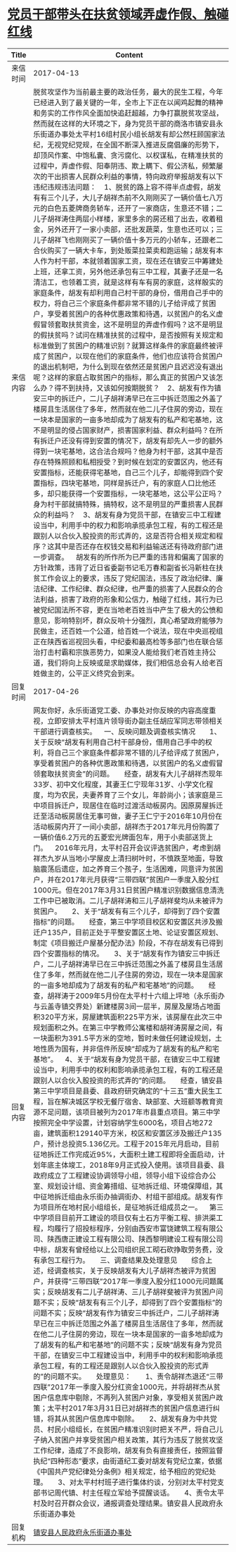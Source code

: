 # <a href="http://www.shangluo.gov.cn/zmhd/ldxxxx.jsp?urltype=leadermail.LeaderMailContentUrl&wbtreeid=1112&leadermailid=4091">党员干部带头在扶贫领域弄虚作假、触碰红线</a>
| Title |                                                                                                                                                                                                                                                                                                                                                                                                                                                                                                                                                                                                                                                                                                                                                                                                                                                                                                                                                                                                                                                                                              Content                                                                                                                                                                                                                                                                                                                                                                                                                                                                                                                                                                                                                                                                                                                                                                                                                                                                                                                                                                                                                                                                                              |
|:-----:|---------------------------------------------------------------------------------------------------------------------------------------------------------------------------------------------------------------------------------------------------------------------------------------------------------------------------------------------------------------------------------------------------------------------------------------------------------------------------------------------------------------------------------------------------------------------------------------------------------------------------------------------------------------------------------------------------------------------------------------------------------------------------------------------------------------------------------------------------------------------------------------------------------------------------------------------------------------------------------------------------------------------------------------------------------------------------------------------------------------------------------------------------------------------------------------------------------------------------------------------------------------------------------------------------------------------------------------------------------------------------------------------------------------------------------------------------------------------------------------------------------------------------------------------------------------------------------------------------------------------------------------------------------------------------------------------------------------------------------------------------------------------------------------------------------------------------------------------------------------------------------------------------------------------------------------------------------------------------------------------------------------------------------------------------------------------------------------------------------------------------------------------------------------------------------------------------|
| 来信时间  | 2017-04-13                                                                                                                                                                                                                                                                                                                                                                                                                                                                                                                                                                                                                                                                                                                                                                                                                                                                                                                                                                                                                                                                                                                                                                                                                                                                                                                                                                                                                                                                                                                                                                                                                                                                                                                                                                                                                                                                                                                                                                                                                                                                                                                                                                                        |
| 来信内容  | 脱贫攻坚作为当前最主要的政治任务，最大的民生工程，今年已经进入到了最关键的一年，全市上下正在以闻鸡起舞的精神和务实的工作作风全面加快追赶超越，力争打赢脱贫攻坚战，然而就在这样的大环境之下，身为党员干部的商洛市镇安县永乐街道办事处太平村16组村民小组长胡发有却公然枉顾国家法纪，无视党纪党规，在全国不断深入推进反腐倡廉的形势下，却顶风作案、中饱私囊、贪污腐化、以权谋私，在精准扶贫的过程中，弄虚作假、阳奉阴违、欺上瞒下、假公济私，频繁屡次的干出损害人民群众利益的事情，特向政府举报胡发有以下违纪违规违法问题：    1、脱贫的路上容不得半点虚假，胡发有有三个儿子，大儿子胡祥杰前不久刚刚买了一辆价值七八万元的白色五菱牌商务轿车，还开了一家商店，生意还不错；二儿子胡祥涛住两层小样楼，家里多余的房还租了出去，收着租金，另外还开了一家小卖部，还批发蔬菜，生意也还可以；三儿子胡祥飞也刚刚买了一辆价值十多万元的小轿车，还跟老二合伙购买了一辆大卡车，到处贩菜拉菜卖和跑运输；胡发有本人作为村干部，本就领着国家工资，现在还在镇安三中筹建处上班，还拿工资，另外他还承包有三中工程，其妻子还是一名清洁工，也领着工资，就是这样有车有房的家庭，这样殷实的家庭条件，胡发有却利用自己村干部的身份，借用自己手中的权力，将自己三个家庭条件都非常不错的儿子给评成了贫困户，享受着贫困户的各种优惠政策和待遇，以贫困户的名义虚假冒领套取扶贫资金，这不是明显的弄虚作假吗？这不是明显的假扶贫吗？试问在精准扶贫的过程中，是否按照有关规定和标准做到了贫困户的精准识别？就算这样条件的家庭最终被评成了贫困户，以现在他们的家庭条件，他们也应该符合贫困户的退出机制吧，为什么到现在依然还是贫困户且迟迟没有退出呢？这样的家庭占取贫困户的指标，那么真正的贫困户又该怎么办？得不到扶持，又该如何按期脱贫？    2、胡发有作为镇安三中的拆迁户，二儿子胡祥涛早已在三中拆迁范围之外盖了楼房且生活居住了多年，然而就在他二儿子住房的旁边，现在一块本是国家的一亩多地却成为了胡发有的私产和宅基地，这不是明显的侵占国家财产，损害国家利益、群众利益吗？在所有拆迁户还没有得到安置的情况下，胡发有却先人一步的额外得到一块宅基地，这合法合规吗？他身为村干部，这其中是否存在特殊照顾和私相授受？到时候在划定的安置区内，他还有安置指标，还能获得宅基地，自己三个儿子，却能得到四个安置指标，四块宅基地，同样是拆迁户，有的家庭人口比他还多，却只能获得一个安置指标，一块宅基地，这公平公正吗？身为村干部就搞特殊，搞特权，这不是明显的严重损害人民群众的利益吗？    3、胡发有身为党员干部，在镇安三中工程建设当中，利用手中的权力和影响承揽承包工程，有的工程还是跟别人以合伙入股投资的形式弄的，这是否符合相关规定和程序？这其中是否还存在权钱交易和利益输送还有待政府部门进一步调查。    胡发有的所作所为已严重的违背和偏离了国家的方针政策，违背了近日省委副书记毛万春和副省长冯新柱在扶贫工作会议上的要求，违反了党纪国法，违反了政治纪律、廉洁纪律、工作纪律、群众纪律，也严重的损害了人民群众的合法利益，损害了政府的形象和公信力，触碰了红线，其行为已被党纪国法所不容，更在当地老百姓当中产生了极大的公愤和意见，影响特别坏，群众反响十分强烈，真心希望政府能够为民做主，还百姓一个公道，给百姓一个说法，现在中央巡视组正在陕西省巡视回头看，中纪委和最高检等多部门也在联合惩治打击村霸和宗族恶势力，如果没人能给我们老百姓主持公道，我们将向上反映或是求助媒体，我们相信总会有人给老百姓做主的，公平正义终究会到来。                                                                                                                                                                                                                                                                                                                                                                                                                                                                                                                                                                                                                            |
| 回复时间  | 2017-04-26                                                                                                                                                                                                                                                                                                                                                                                                                                                                                                                                                                                                                                                                                                                                                                                                                                                                                                                                                                                                                                                                                                                                                                                                                                                                                                                                                                                                                                                                                                                                                                                                                                                                                                                                                                                                                                                                                                                                                                                                                                                                                                                                                                                        |
| 回复内容  | 网友你好，永乐街道党工委、办事处对你反映的内容高度重视，立即安排太平村连片领导街办副主任胡应军同志带领相关干部进行调查核实。    一、反映问题及调查核实情况　　1、关于反映“胡发有利用自己村干部身份，借用自己手中的权利，将自己三个家庭条件都非常不错的儿子给评成了贫困户，享受着贫困户的各种优惠政策和待遇，以贫困户的名义虚假冒领套取扶贫资金”的问题。　　经查，胡发有大儿子胡祥杰现年33岁、初中文化程度，其妻王仁宁现年31岁、小学文化程度，均为农民，夫妻养育了三个女儿，年龄尚小；该家庭是三中项目拆迁户，现居住在临时过渡活动板房内。因原房屋拆迁迁至活动板房居住无事可做，妻子王仁宁于2016年10月份在活动板房内开了一间小卖部，胡祥杰于2017年元月份购置了一辆价值6.2万元的五菱宏光牌面包车，用于小卖部送货上门。    2016年元月，太平村召开会议评选贫困户，考虑到胡祥杰九岁从当地小学屋皮上清扫树叶时，不慎跌至地面，导致脑震荡后遗症，加之养育三个孩子，生活困难，同意评为贫困户，并在2017年元月获得“三带四联”贫困户一季度入股分红1000元。但在2017年3月31日贫困户精准识别数据信息清洗工作中已被取消。二儿子胡祥涛和三儿子胡祥斐均从未被评为贫困户。　　2、关于“胡发有有三个儿子，却得到了四个安置指标”的问题。　　经查，第三中学项目校区和安置区共涉及搬迁户135户，目前正处于平整安置区土地、论证安置区规划、制定《项目搬迁户屋基分配办法》阶段，不存在胡发有已得到四个安置指标的情况。　　3、关于“胡发有作为镇安三中拆迁户，二儿子胡祥涛早已在三中拆迁范围之外盖了楼房且生活居住了多年，然而就在他二儿子住房的旁边，现在一块本是国家的一亩多地却成为了胡发有的私产和宅基地”的问题。　　经查，胡祥涛于2009年5月份在太平村十六组上坪地（永乐街办与云盖寺镇交界处）新建楼房3间一层半，房屋及屋场占地面积320平方米，房屋建筑面积225平方米，该房屋在此次三中规划面积之外。在第三中学教师公寓楼和胡祥涛房屋之间，有一块面积为391.5平方米的空地，暂时未做任何建设规划，土地性质为国有，并非信件所反映“却成为了胡发有的私产和宅基地”。    4、关于“胡发有身为党员干部，在镇安三中工程建设当中，利用手中的权利和影响承揽承包工程，有的工程还是跟别人以合伙入股投资的形式弄的”的问题。　　经查，镇安县第三中学项目是县委、县政府研究确定的“十三五”重大民生工程，旨在解决城区学校无餐厅宿舍、缺部室、大班额等教育资源不足问题，该项目被列为2017年市县重点项目。第三中学按照完全中学设置，计划容纳学生6000名，项目占地272亩，建筑面积129140平方米，校区和安置区涉及搬迁户135户，预计总投资5.136亿元。工程于2015年元月启动，目前征地拆迁工作完成近95%，大面积土建工程即将全面启动，计划年底主体竣工，2018年9月正式投入使用。该项目县委、县政府成立了工程建设协调领导小组，领导小组下设综合办公室、规划设计组、资金筹措组、征地拆迁组、环境保障组，其中征地拆迁组由永乐街办抽调街办、村组干部组成。胡发有作为项目所在地村民小组组长，是征地拆迁组成员之一。    第三中学项目目前开工建设的项目仅有土石方平衡工程、排洪渠工程，均履行了招投标程序，分别由西安市富饶建筑工程有限公司、陕西唐正建设工程有限公司、陕西黎明建设工程有限公司中标，胡发有曾经给以上公司组织民工砌石砍挣取劳务费，没有承包工程行为。　　三、调查结果及处理意见　　综合上述，经调查核实，关于反映胡发有大儿子胡祥杰被评为贫困户，并获得“三带四联”2017年一季度入股分红1000元问题属实；反映胡发有二儿子胡祥涛、三儿子胡祥斐被评为贫困户问题不实；反映“胡发有有三个儿子，却得到了四个安置指标”的问题不实；反映“胡发有作为镇安三中拆迁户，二儿子胡祥涛早已在三中拆迁范围之外盖了楼房且生活居住了多年，然而就在他二儿子住房的旁边，现在一块本是国家的一亩多地却成为了胡发有的私产和宅基地”的问题不实；反映“胡发有身为党员干部，在镇安三中工程建设当中，利用手中的权利和影响承揽承包工程，有的工程还是跟别人以合伙入股投资的形式弄的”的问题不实。　　处理意见：　　1、责令胡祥杰退还“三带四联”2017年一季度入股分红资金1000元，并将胡祥杰从贫困户信息库中剔除，不再列入贫困户对象，享受相关贫困户政策；太平村2017年3月31日已对胡祥杰的贫困户信息进行纠错，将其从贫困户信息库中剔除。　　2、胡发有身为中共党员、村民小组组长，在贫困户精准识别时把关不严，将自己儿子纳入贫困户并享受贫困户相关政策，其行为违反了脱贫攻坚工作纪律，造成了不良影响，胡发有负有直接责任，按照监督执纪“四种形态”要求，由街道纪工委对胡发有党纪立案，依据《中国共产党纪律处分条例》相关规定，给予相应的党纪处理。　　3、对太平村村班子进行集体约谈，分别对太平村党支部书记周代镇、村主任程立军给予提醒谈话。　　4、责令太平村及时召开群众会议，通报调查处理结果。镇安县人民政府永乐街道办事处 |
| 回复机构  | <a href="../../category/agencies/镇安县人民政府永乐街道办事处.md">镇安县人民政府永乐街道办事处</a>                                                                                                                                                                                                                                                                                                                                                                                                                                                                                                                                                                                                                                                                                                                                                                                                                                                                                                                                                                                                                                                                                                                                                                                                                                                                                                                                                                                                                                                                                                                                                                                                                                                                                                                                                                                                                                                                                                                                                                                                                                                                                                                            |